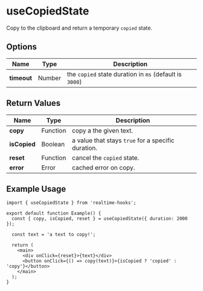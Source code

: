 # useCopiedState

Copy to the clipboard and return a temporary `copied` state.

## Options

| Name        | Type   | Description                                             |
| ----------- | ------ | ------------------------------------------------------- |
| **timeout** | Number | the `copied` state duration in `ms` (default is `3000`) |

## Return Values

| Name         | Type     | Description                                        |
| ------------ | -------- | -------------------------------------------------- |
| **copy**     | Function | copy a the given text.                             |
| **isCopied** | Boolean  | a value that stays `true` for a specific duration. |
| **reset**    | Function | cancel the `copied` state.                         |
| **error**    | Error    | cached error on copy.                              |

## Example Usage

```tsx
import { useCopiedState } from 'realtime-hooks';

export default function Example() {
  const { copy, isCopied, reset } = useCopiedState({ duration: 2000 });

  const text = 'a text to copy!';

  return (
    <main>
      <div onClick={reset}>{text}</div>
      <button onClick={() => copy(text)}>{isCopied ? 'copied' : 'copy'}</button>
    </main>
  );
}
```
